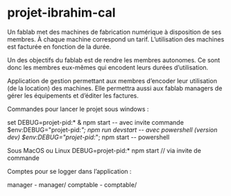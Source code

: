 # projet-ibrahim-cal

Un fablab met des machines de fabrication numérique à disposition de ses membres. À chaque machine correspond un tarif. L’utilisation des machines est facturée en fonction de la durée. 

Un des objectifs du fablab est de rendre les membres autonomes. Ce sont donc les membres eux-mêmes qui encodent leurs durées 
d’utilisation. 

Application de gestion permettant aux membres d’encoder leur utilisation (de la location) des machines.
Elle permettra aussi aux fablab managers de gérer les équipements et d’éditer les factures.



Commandes pour lancer le projet sous windows : 

set DEBUG=projet-pid:* & npm start -- avec invite commande
$env:DEBUG="projet-pid:*"; npm run devstart -- avec powershell (version dev)
$env:DEBUG="projet-pid:*"; npm start -- powershell

Sous MacOS ou Linux
DEBUG=projet-pid:* npm start // via invite de commande

Comptes pour se logger dans l’application : 

manager - manager/
comptable - comptable/
